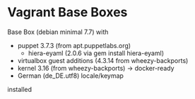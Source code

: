 Vagrant Base Boxes
=======

Base Box (debian minimal 7.7) with
  - puppet 3.7.3 (from apt.puppetlabs.org)
    - hiera-eyaml (2.0.6 via gem install hiera-eyaml)
  - virtualbox guest additions (4.3.14 from wheezy-backports)
  - kernel 3.16 (from wheezy-backports) -> docker-ready
  - German (de_DE.utf8) locale/keymap

installed
